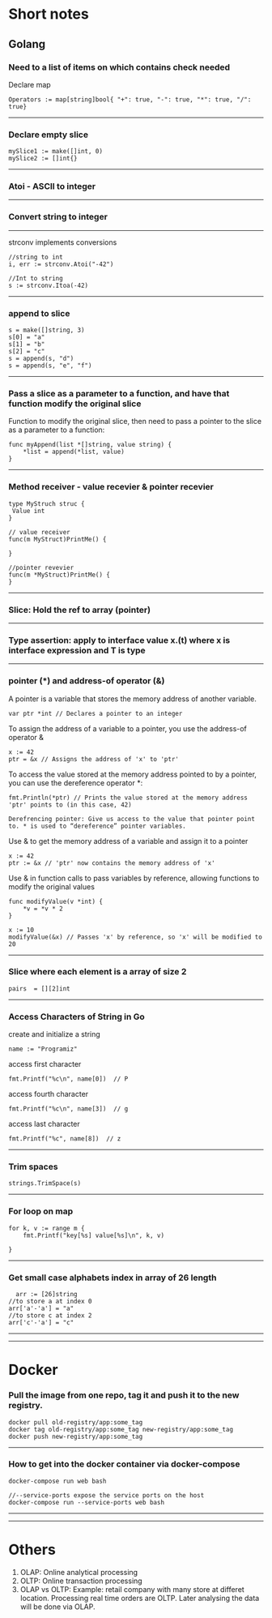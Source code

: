 # Short notes

## Golang


 ### Need to a list of items on which contains check needed 

Declare map

```Operators := map[string]bool{ "+": true, "-": true, "*": true, "/": true}```

-----

### Declare empty slice
```
mySlice1 := make([]int, 0)
mySlice2 := []int{}
```
----

### Atoi - ASCII to integer

----
### Convert string to integer

-----

strconv implements conversions
```
//string to int
i, err := strconv.Atoi("-42")

//Int to string
s := strconv.Itoa(-42)
```

-----
### append to slice

```
s = make([]string, 3)
s[0] = "a"
s[1] = "b"
s[2] = "c"
s = append(s, "d")
s = append(s, "e", "f")
```
----
### Pass a slice as a parameter to a function, and have that function modify the original slice
  
Function to modify the original slice, then need to pass a pointer to the slice as  a parameter to a function:
```
func myAppend(list *[]string, value string) {
    *list = append(*list, value)
}
```
----
### Method receiver - value recevier & pointer recevier

```
type MyStruch struc {
 Value int
}

// value receiver
func(m MyStruct)PrintMe() {
 
}

//pointer revevier
func(m *MyStruct)PrintMe() {
}

```
-----
### Slice: Hold the ref to array (pointer)
-----
### Type assertion: apply to interface value x.(t) where x is interface expression and T is type

-----


### pointer (*) and address-of operator (&)

A pointer is a variable that stores the memory address of another variable.
```
var ptr *int // Declares a pointer to an integer
```

To assign the address of a variable to a pointer, you use the address-of operator & 
```
x := 42
ptr = &x // Assigns the address of 'x' to 'ptr'
```

To access the value stored at the memory address pointed to by a pointer, you can use the dereference operator *:
```
fmt.Println(*ptr) // Prints the value stored at the memory address 'ptr' points to (in this case, 42)

Derefrencing pointer: Give us access to the value that pointer point to. * is used to “dereference” pointer variables. 
```

Use & to get the memory address of a variable and assign it to a pointer

```
x := 42
ptr := &x // 'ptr' now contains the memory address of 'x'
```

Use & in function calls to pass variables by reference, allowing functions to modify the original values

```
func modifyValue(v *int) {
    *v = *v * 2
}

x := 10
modifyValue(&x) // Passes 'x' by reference, so 'x' will be modified to 20
```
------
### Slice where each element is a array of size 2

```
pairs  = [][2]int
```
------

### Access Characters of String in Go

  create and initialize a string
  
  `name := "Programiz"`

  access first character
  
  `fmt.Printf("%c\n", name[0])  // P`

  access fourth character
  
  `fmt.Printf("%c\n", name[3])  // g`

  access last character
  
  `fmt.Printf("%c", name[8])  // z`

------

### Trim spaces

```
strings.TrimSpace(s)
```
-----

### For loop on map

```
for k, v := range m { 
    fmt.Printf("key[%s] value[%s]\n", k, v)

}
```
-----

### Get small case alphabets index in array of 26 length

```
  arr := [26]string
//to store a at index 0
arr['a'-'a'] = "a"
//to store c at index 2
arr['c'-'a'] = "c"
```

---------
---------

# Docker

### Pull the image from one repo, tag it and push it to the new registry.

```
docker pull old-registry/app:some_tag
docker tag old-registry/app:some_tag new-registry/app:some_tag
docker push new-registry/app:some_tag
```
-----

### How to get into the docker container via docker-compose 
```
docker-compose run web bash

//--service-ports expose the service ports on the host
docker-compose run --service-ports web bash
```



-----
-----
# Others

1. OLAP: Online analytical processing
2. OLTP: Online transaction processing
3. OLAP vs OLTP: Example: retail company with many store at differet location. Processing real time orders are OLTP. Later analysing the data will be done via OLAP.


